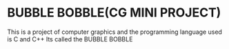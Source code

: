 # BUBBLE BOBBLE(CG MINI PROJECT)
This is a project of computer graphics and the programming language used is C and C++
Its called the BUBBLE BOBBLE 
